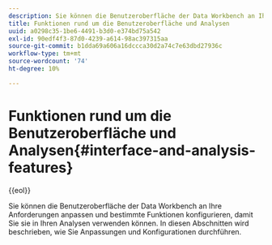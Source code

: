 ```yaml
---
description: Sie können die Benutzeroberfläche der Data Workbench an Ihre Anforderungen anpassen und bestimmte Funktionen konfigurieren, damit Sie sie in Ihren Analysen verwenden können. In diesen Abschnitten wird beschrieben, wie Sie Anpassungen und Konfigurationen durchführen.
title: Funktionen rund um die Benutzeroberfläche und Analysen
uuid: a0298c35-1be6-4491-b3d0-e374bd75a542
exl-id: 90edf4f3-87d0-4239-a614-98ac397315aa
source-git-commit: b1dda69a606a16dccca30d2a74c7e63dbd27936c
workflow-type: tm+mt
source-wordcount: '74'
ht-degree: 10%

---
```


# Funktionen rund um die Benutzeroberfläche und Analysen{#interface-and-analysis-features}

{{eol}}

Sie können die Benutzeroberfläche der Data Workbench an Ihre Anforderungen anpassen und bestimmte Funktionen konfigurieren, damit Sie sie in Ihren Analysen verwenden können. In diesen Abschnitten wird beschrieben, wie Sie Anpassungen und Konfigurationen durchführen.
